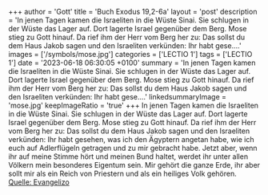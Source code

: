 +++
author = 'Gott'
title = 'Buch Exodus 19,2-6a'
layout = 'post'
description = 'In jenen Tagen kamen die Israeliten in die Wüste Sinai. Sie schlugen in der Wüste das Lager auf. Dort lagerte Israel gegenüber dem Berg. Mose stieg zu Gott hinauf. Da rief ihm der Herr vom Berg her zu: Das sollst du dem Haus Jakob sagen und den Israeliten verkünden: Ihr habt gese....'
images = ['/symbols/mose.jpg']
categories = ['LECTIO 1']
tags = ['LECTIO 1']
date = '2023-06-18 06:30:05 +0100'
summary = 'In jenen Tagen kamen die Israeliten in die Wüste Sinai. Sie schlugen in der Wüste das Lager auf. Dort lagerte Israel gegenüber dem Berg. Mose stieg zu Gott hinauf. Da rief ihm der Herr vom Berg her zu: Das sollst du dem Haus Jakob sagen und den Israeliten verkünden: Ihr habt gese....'
linkedsummaryImage = 'mose.jpg'
keepImageRatio = 'true'
+++
In jenen Tagen kamen die Israeliten in die Wüste Sinai. Sie schlugen in der Wüste das Lager auf. Dort lagerte Israel gegenüber dem Berg.
Mose stieg zu Gott hinauf. Da rief ihm der Herr vom Berg her zu: Das sollst du dem Haus Jakob sagen und den Israeliten verkünden:
Ihr habt gesehen, was ich den Ägyptern angetan habe, wie ich euch auf Adlerflügeln getragen und zu mir gebracht habe.<!--more-->
Jetzt aber, wenn ihr auf meine Stimme hört und meinen Bund haltet, werdet ihr unter allen Völkern mein besonderes Eigentum sein. Mir gehört die ganze Erde,
ihr aber sollt mir als ein Reich von Priestern und als ein heiliges Volk gehören.<br> [Quelle: Evangelizo](https://evangeliumtagfuertag.org/DE/gospel)